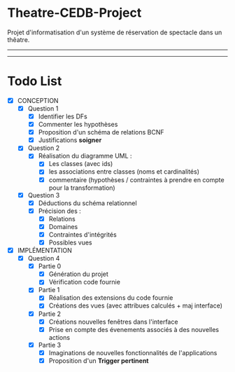# Theatre-CEDB-Project

Projet d'informatisation d'un système de réservation de spectacle dans un thêatre.

---



---

# Todo List

- [x] CONCEPTION
  - [x] Question 1
    - [x] Identifier les DFs
    - [x] Commenter les hypothèses
    - [x] Proposition d'un schéma de relations BCNF
    - [x] Justifications **soigner**
  - [x] Question 2
    - [x] Réalisation du diagramme UML :
      - [x] Les classes (avec ids)
      - [x] les associations entre classes (noms et cardinalités)
      - [x] commentaire (hypothèses / contraintes à prendre en compte pour la transformation)
  - [x] Question 3
    - [x] Déductions du schéma relationnel
    - [x] Précision des :
      - [x] Relations
      - [x] Domaines
      - [x] Contraintes d'intégrités
      - [x] Possibles vues
- [x] IMPLÉMENTATION
  - [x] Question 4
    - [x] Partie 0
      - [x] Génération du projet
      - [x] Vérification code fournie
    - [x] Partie 1
      - [x] Réalisation des extensions du code fournie
      - [x] Créations des vues (avec attribues calculés + maj interface)
    - [x] Partie 2
      - [x] Créations nouvelles fenêtres dans l'interface
      - [x] Prise en compte des évenements associés à des nouvelles actions
    - [x] Partie 3
      - [x] Imaginations de nouvelles fonctionnalités de l'applications
      - [x] Proposition d'un **Trigger pertinent**
